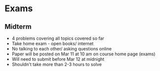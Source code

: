 # Exams

## Midterm

* 4 problems covering all topics covered so far
* Take home exam - open books/ internet
* No talking to each other/ asking questions online
* Paper will be posted on Mar 11 at 10 am on course home page (exams)
* Will need to submit before Mar 12 at midnight
* Shouldn't take more than 2-3 hours to solve
